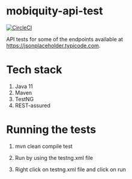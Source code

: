 # mobiquity-api-test

[![CircleCI](https://circleci.com/gh/Nomad27/mobiquity-api-test.svg?style=svg)](https://circleci.com/gh/Nomad27/mobiquity-api-test)

API tests for some of the endpoints available at https://jsonplaceholder.typicode.com.

# Tech stack
1. Java 11
2. Maven
3. TestNG
4. REST-assured

# Running the tests

 1. mvn clean compile test
 
 2. Run by using the testng.xml file

 3. Right click on testng.xml file and click on run




